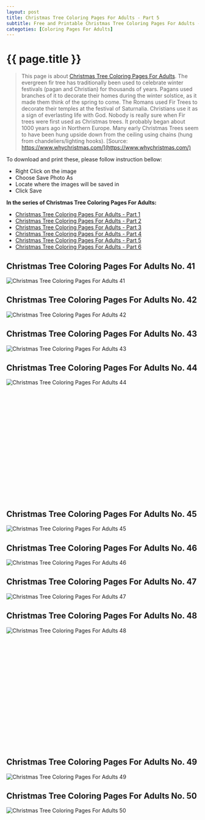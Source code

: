```yaml
---
layout: post
title: Christmas Tree Coloring Pages For Adults - Part 5
subtitle: Free and Printable Christmas Tree Coloring Pages For Adults - Part 5
categoties: [Coloring Pages For Adults]
---
```

{{ page.title }}
================
> This page is about [Christmas Tree Coloring Pages For Adults](https://freecoloringpages.github.io/). The evergreen fir tree has traditionally been used to celebrate winter festivals (pagan and Christian) for thousands of years. Pagans used branches of it to decorate their homes during the winter solstice, as it made them think of the spring to come. The Romans used Fir Trees to decorate their temples at the festival of Saturnalia. Christians use it as a sign of everlasting life with God. Nobody is really sure when Fir trees were first used as Christmas trees. It probably began about 1000 years ago in Northern Europe. Many early Christmas Trees seem to have been hung upside down from the ceiling using chains (hung from chandeliers/lighting hooks). [Source: https://www.whychristmas.com/](https://www.whychristmas.com/)

To download and print these, please follow instruction bellow:
* Right Click on the image 
* Choose Save Photo As 
* Locate where the images will be saved in 
* Click Save

**In the series of Christmas Tree Coloring Pages For Adults:**

* [Christmas Tree Coloring Pages For Adults - Part 1](https://freecoloringpages.github.io/2017/11/28/Christmas-Tree-Coloring-Pages-For-Adults-part-1.html)
* [Christmas Tree Coloring Pages For Adults - Part 2](https://freecoloringpages.github.io/2017/11/28/Christmas-Tree-Coloring-Pages-For-Adults-part-2.html)
* [Christmas Tree Coloring Pages For Adults - Part 3](https://freecoloringpages.github.io/2017/11/28/Christmas-Tree-Coloring-Pages-For-Adults-part-3.html)
* [Christmas Tree Coloring Pages For Adults - Part 4](https://freecoloringpages.github.io/2017/11/28/Christmas-Tree-Coloring-Pages-For-Adults-part-4.html)
* [Christmas Tree Coloring Pages For Adults - Part 5](https://freecoloringpages.github.io/2017/11/28/Christmas-Tree-Coloring-Pages-For-Adults-part-5.html)
* [Christmas Tree Coloring Pages For Adults - Part 6](https://freecoloringpages.github.io/2017/11/28/Christmas-Tree-Coloring-Pages-For-Adults-part-6.html)

## Christmas Tree Coloring Pages For Adults No. 41
![Christmas Tree Coloring Pages For Adults 41](https://freecoloringpages.github.io/img1/Christmas-Tree-Coloring-Pages-For-Adults%20(41).jpg "Christmas Tree Coloring Pages For Adults 41")

## Christmas Tree Coloring Pages For Adults No. 42
![Christmas Tree Coloring Pages For Adults 42](https://freecoloringpages.github.io/img1/Christmas-Tree-Coloring-Pages-For-Adults%20(42).jpg "Christmas Tree Coloring Pages For Adults 42")

## Christmas Tree Coloring Pages For Adults No. 43
![Christmas Tree Coloring Pages For Adults 43](https://freecoloringpages.github.io/img1/Christmas-Tree-Coloring-Pages-For-Adults%20(43).jpg "Christmas Tree Coloring Pages For Adults 43")

## Christmas Tree Coloring Pages For Adults No. 44
![Christmas Tree Coloring Pages For Adults 44](https://freecoloringpages.github.io/img1/Christmas-Tree-Coloring-Pages-For-Adults%20(44).jpg "Christmas Tree Coloring Pages For Adults 44")

<script async src="//pagead2.googlesyndication.com/pagead/js/adsbygoogle.js"></script><!-- Texxtonly --><ins class="adsbygoogle" style="display:inline-block;width:336px;height:280px" data-ad-client="ca-pub-6753140515841889" data-ad-slot="3207852233"></ins><script>(adsbygoogle = window.adsbygoogle || []).push({}); </script>

## Christmas Tree Coloring Pages For Adults No. 45
![Christmas Tree Coloring Pages For Adults 45](https://freecoloringpages.github.io/img1/Christmas-Tree-Coloring-Pages-For-Adults%20(45).jpg "Christmas Tree Coloring Pages For Adults 45")

## Christmas Tree Coloring Pages For Adults No. 46
![Christmas Tree Coloring Pages For Adults 46](https://freecoloringpages.github.io/img1/Christmas-Tree-Coloring-Pages-For-Adults%20(46).jpg "Christmas Tree Coloring Pages For Adults 46")

## Christmas Tree Coloring Pages For Adults No. 47
![Christmas Tree Coloring Pages For Adults 47](https://freecoloringpages.github.io/img1/Christmas-Tree-Coloring-Pages-For-Adults%20(47).jpg "Christmas Tree Coloring Pages For Adults 47")

## Christmas Tree Coloring Pages For Adults No. 48
![Christmas Tree Coloring Pages For Adults 48](https://freecoloringpages.github.io/img1/Christmas-Tree-Coloring-Pages-For-Adults%20(48).jpg "Christmas Tree Coloring Pages For Adults 48")

<script async src="//pagead2.googlesyndication.com/pagead/js/adsbygoogle.js"></script><!-- Texxtonly --><ins class="adsbygoogle" style="display:inline-block;width:336px;height:280px" data-ad-client="ca-pub-6753140515841889" data-ad-slot="3207852233"></ins><script>(adsbygoogle = window.adsbygoogle || []).push({}); </script>

## Christmas Tree Coloring Pages For Adults No. 49
![Christmas Tree Coloring Pages For Adults 49](https://freecoloringpages.github.io/img1/Christmas-Tree-Coloring-Pages-For-Adults%20(49).jpg "Christmas Tree Coloring Pages For Adults 49")

## Christmas Tree Coloring Pages For Adults No. 50
![Christmas Tree Coloring Pages For Adults 50](https://freecoloringpages.github.io/img1/Christmas-Tree-Coloring-Pages-For-Adults%20(50).jpg "Christmas Tree Coloring Pages For Adults 50")


